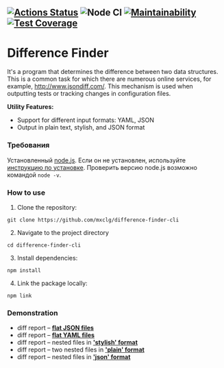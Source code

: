 [![Actions Status](https://github.com/mxclg/frontend-project-46/actions/workflows/hexlet-check.yml/badge.svg)](https://github.com/mxclg/frontend-project-46/actions)
![Node CI](https://github.com/mxclg/frontend-project-46/actions/workflows/nodejs.yml/badge.svg)
[![Maintainability](https://api.codeclimate.com/v1/badges/423b05ab8208d9ea52a6/maintainability)](https://codeclimate.com/github/mxclg/frontend-project-46/maintainability)
[![Test Coverage](https://api.codeclimate.com/v1/badges/423b05ab8208d9ea52a6/test_coverage)](https://codeclimate.com/github/mxclg/frontend-project-46/test_coverage)
---
# Difference Finder
It's a program that determines the difference between two data structures. This is a common task for which there are numerous online services, for example, http://www.jsondiff.com/. This mechanism is used when outputting tests or tracking changes in configuration files.

**Utility Features:**
- Support for different input formats: YAML, JSON
- Output in plain text, stylish, and JSON format

### Требования
Установленный  [node.js](https://nodejs.org/en). Если он не установлен, используйте [инструкцию по установке](https://github.com/Hexlet/ru-instructions/blob/main/nodejs.md). Проверить версию node.js возможно командой `node -v`.

### How to use
 1. Clone the repository:
```
git clone https://github.com/mxclg/difference-finder-cli
```
2.	Navigate to the project directory
```
cd difference-finder-cli
```
3.	Install dependencies:
```
npm install
```
4.	Link the package locally:
```
npm link
```

### Demonstration

- diff report – [**flat JSON files**](https://asciinema.org/a/CkqSxg5FLT1sGb3jLAXv9Yu4b)
- diff report – [**flat YAML files**](https://asciinema.org/a/guv1xU8vxcDzaU8ajAck8wO0a)
- diff report – nested files in [**'stylish' format**](https://asciinema.org/a/w6yY2jhNlcDMAbwTyTl0P7I1H)
- diff report – two nested files in [**'plain' format**](https://asciinema.org/a/y3PhqJLa0ONkRY6bE8upSNClS)
- diff report – nested files in [**'json' format**](https://asciinema.org/a/SFMiKwJ9Ympv4uw1YXjOE1ikK)